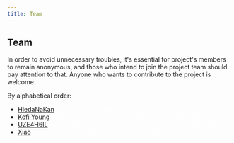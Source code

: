 ```yaml
---
title: Team
---
```


## Team

In order to avoid unnecessary troubles, it's essential for project's 
members to remain anonymous, and those who intend to join the project 
team should pay attention to that. Anyone who wants to contribute to the 
project is welcome.

By alphabetical order:

- <a href="https://gitlab.com/HiedaNaKan" target="_blank">HiedaNaKan</a>
<a class="no" target="_blank">[DATA EXPUNGED]</a>
- <a href="https://gitlab.com/kofiyoung" target="_blank">Kofi Young</a> 
<a href="/kofi/" class="key" target="_blank">656B E84D 44D5 80BF AB49 BAAD 17A4 21A3 2EDF F064</a>
- <a href="https://gitlab.com/uze4h6il" target="_blank">UZE4H6IL</a> 
<a href="/uze4h6il/" class="key" target="_blank">AD6D 5622 8F5F B87F 2A24 60CC ACC0 64F9 3E44 E061</a>
- <a href="https://gitlab.com/xiao_x" target="_blank">Xiao</a> 
<a href="/xiao/" class="key" target="_blank">C1BE CBF6 E0BD 06AF 7802 2F93 FED1 BA4A 7D9E 2E29</a> 

<style>
.key, .no {
color: rgba(255,255,255,0.7);
font-weight: normal;
}
</style>
<audio id="no_button" src="/audio/button/no.ogg"/>
<audio id="no_click" src="/audio/button/no_click.ogg"/>
<audio id="dooropen3" src="/audio/door/dooropen3.ogg"/>
<audio src="/audio/page/team.ogg" autoplay></audio>

